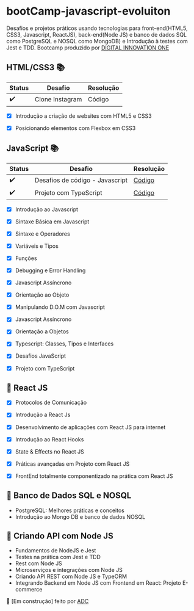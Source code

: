 # bootCamp-javascript-evoluiton

Desafios e projetos práticos usando tecnologias para front-end(HTML5, CSS3, Javascript, ReactJS), back-end(Node JS) e banco de dados SQL como PostgreSQL e NOSQL como MongoDB) e Introdução à testes com Jest e TDD.
Bootcamp produzido por [DIGITAL INNOVATION ONE](https://web.digitalinnovation.one/home)


## HTML/CSS3 :books:

| Status | Desafio | Resolução |
| --- | --- | --- |
| :heavy_check_mark: | Clone Instagram | Código |

- [x] Introdução a criação de websites com HTML5 e CSS3
- [x] Posicionando elementos com Flexbox em CSS3


## JavaScript :books:

| Status | Desafio | Resolução |
| --- | --- | --- |
| :heavy_check_mark: | Desafios de código - Javascript | [Código](https://github.com/alessandradocouto/DIObootcamp/tree/master/Javascript/Desafios) |
| :heavy_check_mark: | Projeto com TypeScript | [Código](https://github.com/alessandradocouto/DIObootcamp/tree/master/TypeScript/Desafios) |

- [x] Introdução ao Javascript
- [x] Sintaxe Básica em Javascript
- [x] Sintaxe e Operadores
- [x] Variáveis e Tipos
- [x] Funções
- [x] Debugging e Error Handling
- [x] Javascript Assíncrono
- [x] Orientação ao Objeto
- [x] Manipulando D.O.M com Javascript
- [x] Javascript Assíncrono
- [x] Orientação a Objetos
- [x] Typescript: Classes, Tipos e Interfaces
- [x] Desafios JavaScript
- [x] Projeto com TypeScript


## :name_badge: React JS

- [x] Protocolos de Comunicação
- [x] Introdução a React Js
- [x] Desenvolvimento de aplicações com React JS para internet
- [x] Introdução ao React Hooks
- [x] State & Effects no React JS
- [x] Práticas avançadas em Projeto com React JS
- [x] FrontEnd totalmente componentizado na prática com React JS


## :name_badge: Banco de Dados SQL e NOSQL

- PostgreSQL: Melhores práticas e conceitos 
- Introdução ao Mongo DB e banco de dados NOSQL


## :name_badge: Criando API com Node JS

- Fundamentos de NodeJS e Jest
- Testes na prática com Jest e TDD
- Rest com Node JS 
- Microserviços e integrações com Node JS 
- Criando API REST com Node JS e TypeORM
- Integrando Backend em Node JS com Frontend em React: Projeto E-commerce


:red_circle: [Em construção] feito por [ADC](https://www.github.com/alessandradocouto)